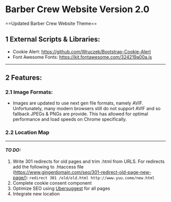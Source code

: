 # Barber Crew Website Version 2.0
==Updated Barber Crew Website Theme==

## 1 External Scripts & Libraries:
- Cookie Alert: https://github.com/Wruczek/Bootstrap-Cookie-Alert
- Font Awesome Fonts: https://kit.fontawesome.com/324219a00a.js

---

## 2 Features:

### 2.1 Image Formats:
- Images are updated to use next gen file formats, namely AVIF. Unfortunately, many modern browsers still do not support AVIF and so fallback JPEGs & PNGs are provide. This has allowed for optimal performance and load speeds on Chrome specifically.

### 2.2 Location Map

---

#### *TO DO:*
1) Write 301 redirects for old pages and trim .html from URLS. For redirects add the following to .htaccess file (https://www.gingerdomain.com/seo/301-redirect-old-page-new-page/):
`redirect 301 /old/old.html http://www.yuu.come/new.html`
2) Complete cookie consent component
3) Optimize SEO using [Ubersuggest](https://app.neilpatel.com/en/traffic_analyzer/keywords?domain=barbercrew.co.uk&locId=2826&lang=en) for all pages
4) Integrate new location
   